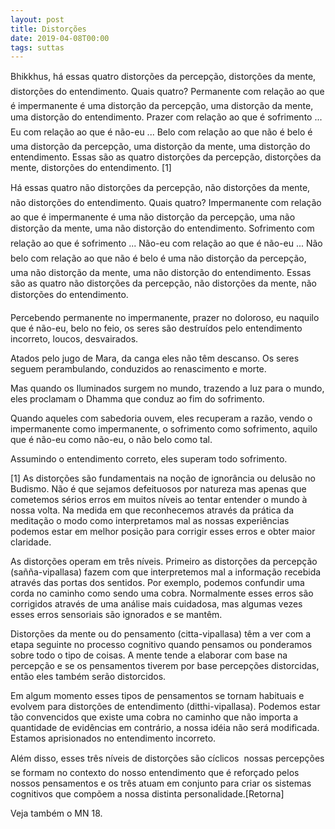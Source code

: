 ```yaml
---
layout: post
title: Distorções
date: 2019-04-08T00:00
tags: suttas
---
```

Bhikkhus, há essas quatro distorções da percepção, distorções da mente, distorções do entendimento. Quais quatro? Permanente com relação ao que é impermanente é uma distorção da percepção, uma distorção da mente, uma distorção do entendimento. Prazer com relação ao que é sofrimento ... Eu com relação ao que é não-eu ... Belo com relação ao que não é belo é uma distorção da percepção, uma distorção da mente, uma distorção do entendimento. Essas são as quatro distorções da percepção, distorções da mente, distorções do entendimento. [1]

Há essas quatro não distorções da percepção, não distorções da mente, não distorções do entendimento. Quais quatro? Impermanente com relação ao que é impermanente é uma não distorção da percepção, uma não distorção da mente, uma não distorção do entendimento. Sofrimento com relação ao que é sofrimento ... Não-eu com relação ao que é não-eu ... Não belo com relação ao que não é belo é uma não distorção da percepção, uma não distorção da mente, uma não distorção do entendimento. Essas são as quatro não distorções da percepção, não distorções da mente, não distorções do entendimento.

Percebendo permanente no impermanente, prazer no doloroso, eu naquilo que é não-eu, belo no feio, os seres são destruídos pelo entendimento incorreto, loucos, desvairados.

Atados pelo jugo de Mara, da canga eles não têm descanso. Os seres seguem perambulando, conduzidos ao renascimento e morte.

Mas quando os Iluminados surgem no mundo, trazendo a luz para o mundo, eles proclamam o Dhamma que conduz ao fim do sofrimento.

Quando aqueles com sabedoria ouvem, eles recuperam a razão, vendo o impermanente como impermanente, o sofrimento como sofrimento, aquilo que é não-eu como não-eu, o não belo como tal.

Assumindo o entendimento correto, eles superam todo sofrimento.

[1] As distorções são fundamentais na noção de ignorância ou delusão no Budismo. Não é que sejamos defeituosos por natureza mas apenas que cometemos sérios erros em muitos níveis ao tentar entender o mundo à nossa volta. Na medida em que reconhecemos através da prática da meditação o modo como interpretamos mal as nossas experiências podemos estar em melhor posição para corrigir esses erros e obter maior claridade.

As distorções operam em três níveis. Primeiro as distorções da percepção (sañña-vipallasa) fazem com que interpretemos mal a informação recebida através das portas dos sentidos. Por exemplo, podemos confundir uma corda no caminho como sendo uma cobra. Normalmente esses erros são corrigidos através de uma análise mais cuidadosa, mas algumas vezes esses erros sensoriais são ignorados e se mantêm.

Distorções da mente ou do pensamento (citta-vipallasa) têm a ver com a etapa seguinte no processo cognitivo quando pensamos ou ponderamos sobre todo o tipo de coisas. A mente tende a elaborar com base na percepção e se os pensamentos tiverem por base percepções distorcidas, então eles também serão distorcidos.

Em algum momento esses tipos de pensamentos se tornam habituais e evolvem para distorções de entendimento (ditthi-vipallasa). Podemos estar tão convencidos que existe uma cobra no caminho que não importa a quantidade de evidências em contrário, a nossa idéia não será modificada. Estamos aprisionados no entendimento incorreto.

Além disso, esses três níveis de distorções são cíclicos  nossas percepções se formam no contexto do nosso entendimento que é reforçado pelos nossos pensamentos e os três atuam em conjunto para criar os sistemas cognitivos que compõem a nossa distinta personalidade.[Retorna]

Veja também o MN 18.

